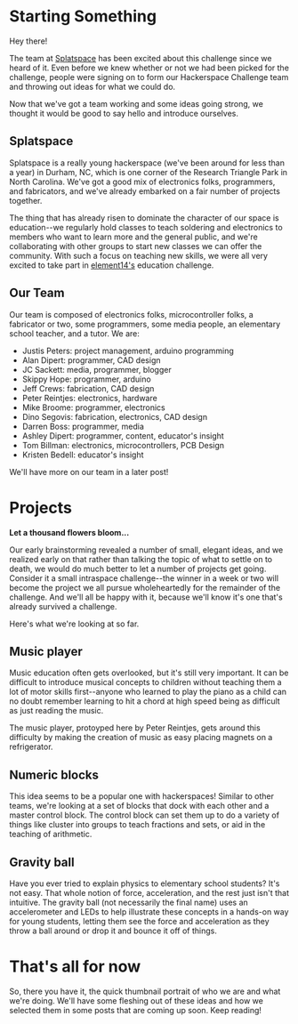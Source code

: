 # Starting Something

Hey there! 

The team at [Splatspace][splatspace] has been excited about this challenge since we heard of it. Even before we knew whether or not we had been picked for the challenge, people were signing on to form our Hackerspace Challenge team and throwing out ideas for what we could do.

Now that we've got a team working and some ideas going strong, we thought it would be good to say hello and introduce ourselves.

## Splatspace

Splatspace is a really young hackerspace (we've been around for less than a year) in Durham, NC, which is one corner of the Research Triangle Park in North Carolina. We've got a good mix of electronics folks, programmers, and fabricators, and we've already embarked on a fair number of projects together.

The thing that has already risen to dominate the character of our space is education--we regularly hold classes to teach soldering and electronics to members who want to learn more and the general public, and we're collaborating with other groups to start new classes we can offer the community. With such a focus on teaching new skills, we were all very excited to take part in [element14's][element14] education challenge.

## Our Team

Our team is composed of electronics folks, microcontroller folks, a fabricator or two, some programmers, some media people, an elementary school teacher, and a tutor. We are:

* Justis Peters: project management, arduino programming 
* Alan Dipert: programmer, CAD design
* JC Sackett: media, programmer, blogger
* Skippy Hope: programmer, arduino
* Jeff Crews: fabrication, CAD design
* Peter Reintjes: electronics, hardware
* Mike Broome: programmer, electronics
* Dino Segovis: fabrication, electronics, CAD design
* Darren Boss: programmer, media
* Ashley Dipert: programmer, content, educator's insight
* Tom Billman: electronics, microcontrollers, PCB Design
* Kristen Bedell: educator's insight

We'll have more on our team in a later post!

# Projects

**Let a thousand flowers bloom...**

Our early brainstorming revealed a number of small, elegant ideas, and we realized early on that rather than talking the topic of what to settle on to death, we would do much better to let a number of projects get going. Consider it a small intraspace challenge--the winner in a week or two will become the project we all pursue wholeheartedly for the remainder of the challenge. And we'll all be happy with it, because we'll know it's one that's already survived a challenge.

Here's what we're looking at so far.

## Music player

Music education often gets overlooked, but it's still very important. It can be difficult to introduce musical concepts to children without teaching them a lot of motor skills first--anyone who learned to play the piano as a child can no doubt remember learning to hit a chord at high speed being as difficult as just reading the music.

The music player, protoyped here by Peter Reintjes, gets around this difficulty by making the creation of music as easy placing magnets on a refrigerator.

<!-- Insert photo of music player -->

## Numeric blocks

This idea seems to be a popular one with hackerspaces! Similar to other teams, we're looking at a set of blocks that dock with each other and a master control block. The control block can set them up to do a variety of things like cluster into groups to teach fractions and sets, or aid in the teaching of arithmetic.

## Gravity ball

Have you ever tried to explain physics to elementary school students? It's not easy. That whole notion of force, acceleration, and the rest just isn't that intuitive. The gravity ball (not necessarily the final name) uses an accelerometer and LEDs to help illustrate these concepts in a hands-on way for young students, letting them see the force and acceleration as they throw a ball around or drop it and bounce it off of things.

# That's all for now

So, there you have it, the quick thumbnail portrait of who we are and what we're doing. We'll have some fleshing out of these ideas and how we selected them in some posts that are coming up soon. Keep reading!

<!-- links -->
[splatspace]: http://splatspace.org "Splatspace, Durham's Makerspace"
[element14]: http://element14.com "Design Engineer Community"
